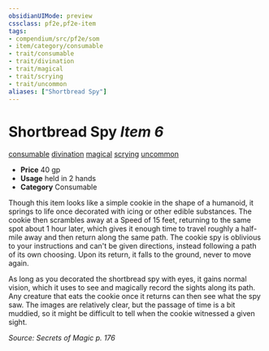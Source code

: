 ```yaml
---
obsidianUIMode: preview
cssclass: pf2e,pf2e-item
tags:
- compendium/src/pf2e/som
- item/category/consumable
- trait/consumable
- trait/divination
- trait/magical
- trait/scrying
- trait/uncommon
aliases: ["Shortbread Spy"]
---
```

# Shortbread Spy *Item 6*  
[consumable](/rules/traits/consumable.md)  [divination](/rules/traits/divination.md)  [magical](/rules/traits/magical.md)  [scrying](/rules/traits/scrying.md)  [uncommon](/rules/traits/uncommon.md)  

- **Price** 40 gp
- **Usage** held in 2 hands
- **Category** Consumable

Though this item looks like a simple cookie in the shape of a humanoid, it springs to life once decorated with icing or other edible substances. The cookie then scrambles away at a Speed of 15 feet, returning to the same spot about 1 hour later, which gives it enough time to travel roughly a half-mile away and then return along the same path. The cookie spy is oblivious to your instructions and can't be given directions, instead following a path of its own choosing. Upon its return, it falls to the ground, never to move again.

As long as you decorated the shortbread spy with eyes, it gains normal vision, which it uses to see and magically record the sights along its path. Any creature that eats the cookie once it returns can then see what the spy saw. The images are relatively clear, but the passage of time is a bit muddied, so it might be difficult to tell when the cookie witnessed a given sight.

*Source: Secrets of Magic p. 176*